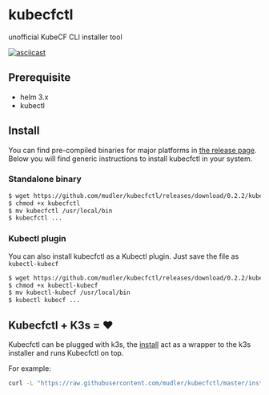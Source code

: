 # kubecfctl
unofficial KubeCF CLI installer tool

[![asciicast](https://asciinema.org/a/B3b82mZ6XAvJAP7mbbXhOqkSQ.svg)](https://asciinema.org/a/B3b82mZ6XAvJAP7mbbXhOqkSQ)

## Prerequisite

- helm 3.x
- kubectl

## Install

You can find pre-compiled binaries for major platforms in [the release page](https://github.com/mudler/kubecfctl/releases).
Below you will find generic instructions to install kubecfctl in your system.

### Standalone binary

```bash
$ wget https://github.com/mudler/kubecfctl/releases/download/0.2.2/kubecfctl-0.2.2-linux-amd64 -O kubecfctl
$ chmod +x kubecfctl
$ mv kubecfctl /usr/local/bin
$ kubecfctl ...
```

### Kubectl plugin

You can also install kubecfctl as a Kubectl plugin. Just save the file as `kubectl-kubecf`
```bash
$ wget https://github.com/mudler/kubecfctl/releases/download/0.2.2/kubecfctl-0.2.2-linux-amd64 -O kubectl-kubecf
$ chmod +x kubectl-kubecf
$ mv kubectl-kubecf /usr/local/bin
$ kubectl kubecf ...
```

## Kubecfctl + K3s = :heart:

Kubecfctl can be plugged with k3s, the [install](https://github.com/mudler/kubecfctl/blob/master/install) act as a wrapper to the k3s installer and runs Kubecfctl on top.

For example:

```bash
curl -L "https://raw.githubusercontent.com/mudler/kubecfctl/master/install" | sudo INTERNAL_INSTALL_KUBECFCTL_EXEC="kubecf" INSTALL_K3S_EXEC="k3s args.." bash
```
